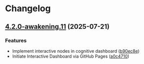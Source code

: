 # Changelog

## [4.2.0-awakening.11](https://github.com/razzaqinspires/metacognitive-nexus/compare/v4.1.0-awakening.11...v4.2.0-awakening.11) (2025-07-21)


### Features

* Implement interactive nodes in cognitive dashboard ([b90ec8e](https://github.com/razzaqinspires/metacognitive-nexus/commit/b90ec8e9be5dbc9ac97fc2ff9dc9bc960b83a5bd))
* Initiate Interactive Dashboard via GitHub Pages ([a0c4710](https://github.com/razzaqinspires/metacognitive-nexus/commit/a0c4710c49ac3ede43dd356f6e34ffe79a21931c))
